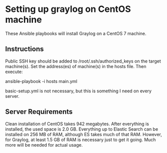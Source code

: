 # Setting up graylog on CentOS machine

These Ansible playbooks will install Graylog on a CentOS 7 machine.

## Instructions

Public SSH key should be added to /root/.ssh/authorized_keys on the target machine(s). Set the address(es) of machine(s) in the hosts file. Then execute:

ansible-playbook -i hosts main.yml

basic-setup.yml is not necessary, but this is something I need on every server.

## Server Requirements

Clean installation of CentOS takes 942 megabytes. After everything is installed, the used space is 2.0 GB.
Everything up to Elastic Search can be installed on 256 MB of RAM, although ES takes much of that RAM. However, for Graylog, at least 1.5 GB of RAM is necessary just to get it going. Much more will be needed for actual usage.
